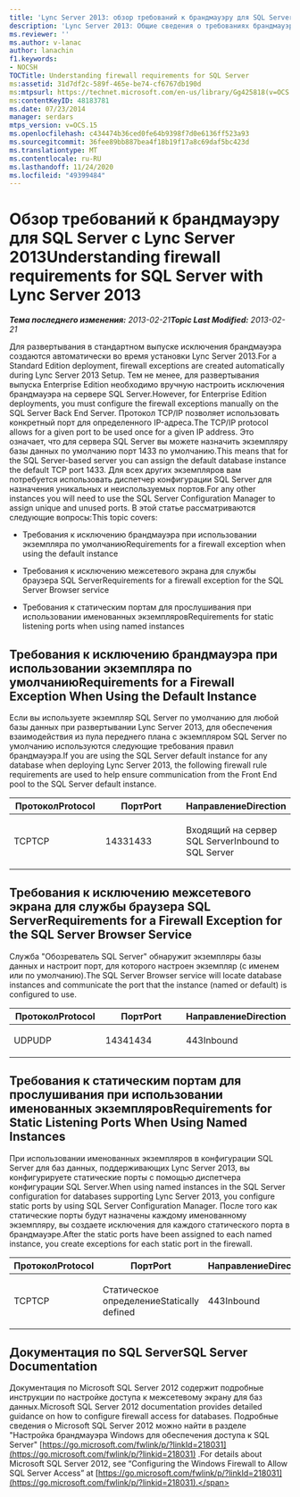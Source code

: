 ```yaml
---
title: 'Lync Server 2013: обзор требований к брандмауэру для SQL Server'
description: 'Lync Server 2013: Общие сведения о требованиях брандмауэра SQL Server.'
ms.reviewer: ''
ms.author: v-lanac
author: lanachin
f1.keywords:
- NOCSH
TOCTitle: Understanding firewall requirements for SQL Server
ms:assetid: 31d7df2c-589f-465e-be74-cf6767db190d
ms:mtpsurl: https://technet.microsoft.com/en-us/library/Gg425818(v=OCS.15)
ms:contentKeyID: 48183781
ms.date: 07/23/2014
manager: serdars
mtps_version: v=OCS.15
ms.openlocfilehash: c434474b36ced0fe64b9398f7d0e6136ff523a93
ms.sourcegitcommit: 36fee89bb887bea4f18b19f17a8c69daf5bc423d
ms.translationtype: MT
ms.contentlocale: ru-RU
ms.lasthandoff: 11/24/2020
ms.locfileid: "49399484"
---
```

# <a name="understanding-firewall-requirements-for-sql-server-with-lync-server-2013"></a><span data-ttu-id="ef244-103">Обзор требований к брандмауэру для SQL Server с Lync Server 2013</span><span class="sxs-lookup"><span data-stu-id="ef244-103">Understanding firewall requirements for SQL Server with Lync Server 2013</span></span>

<div data-xmlns="http://www.w3.org/1999/xhtml">

<div class="topic" data-xmlns="http://www.w3.org/1999/xhtml" data-msxsl="urn:schemas-microsoft-com:xslt" data-cs="https://msdn.microsoft.com/">

<div data-asp="https://msdn2.microsoft.com/asp">



</div>

<div id="mainSection">

<div id="mainBody"><span data-ttu-id="ef244-104">

<span> </span></span><span class="sxs-lookup"><span data-stu-id="ef244-104">

<span> </span></span></span>

<span data-ttu-id="ef244-105">_**Тема последнего изменения:** 2013-02-21_</span><span class="sxs-lookup"><span data-stu-id="ef244-105">_**Topic Last Modified:** 2013-02-21_</span></span>

<span data-ttu-id="ef244-106">Для развертывания в стандартном выпуске исключения брандмауэра создаются автоматически во время установки Lync Server 2013.</span><span class="sxs-lookup"><span data-stu-id="ef244-106">For a Standard Edition deployment, firewall exceptions are created automatically during Lync Server 2013 Setup.</span></span> <span data-ttu-id="ef244-107">Тем не менее, для развертывания выпуска Enterprise Edition необходимо вручную настроить исключения брандмауэра на сервере SQL Server.</span><span class="sxs-lookup"><span data-stu-id="ef244-107">However, for Enterprise Edition deployments, you must configure the firewall exceptions manually on the SQL Server Back End Server.</span></span> <span data-ttu-id="ef244-108">Протокол TCP/IP позволяет использовать конкретный порт для определенного IP-адреса.</span><span class="sxs-lookup"><span data-stu-id="ef244-108">The TCP/IP protocol allows for a given port to be used once for a given IP address.</span></span> <span data-ttu-id="ef244-109">Это означает, что для сервера SQL Server вы можете назначить экземпляру базы данных по умолчанию порт 1433 по умолчанию.</span><span class="sxs-lookup"><span data-stu-id="ef244-109">This means that for the SQL Server-based server you can assign the default database instance the default TCP port 1433.</span></span> <span data-ttu-id="ef244-110">Для всех других экземпляров вам потребуется использовать диспетчер конфигурации SQL Server для назначения уникальных и неиспользуемых портов.</span><span class="sxs-lookup"><span data-stu-id="ef244-110">For any other instances you will need to use the SQL Server Configuration Manager to assign unique and unused ports.</span></span> <span data-ttu-id="ef244-111">В этой статье рассматриваются следующие вопросы:</span><span class="sxs-lookup"><span data-stu-id="ef244-111">This topic covers:</span></span>

  - <span data-ttu-id="ef244-112">Требования к исключению брандмауэра при использовании экземпляра по умолчанию</span><span class="sxs-lookup"><span data-stu-id="ef244-112">Requirements for a firewall exception when using the default instance</span></span>

  - <span data-ttu-id="ef244-113">Требования к исключению межсетевого экрана для службы браузера SQL Server</span><span class="sxs-lookup"><span data-stu-id="ef244-113">Requirements for a firewall exception for the SQL Server Browser service</span></span>

  - <span data-ttu-id="ef244-114">Требования к статическим портам для прослушивания при использовании именованных экземпляров</span><span class="sxs-lookup"><span data-stu-id="ef244-114">Requirements for static listening ports when using named instances</span></span>

<div>

## <a name="requirements-for-a-firewall-exception-when-using-the-default-instance"></a><span data-ttu-id="ef244-115">Требования к исключению брандмауэра при использовании экземпляра по умолчанию</span><span class="sxs-lookup"><span data-stu-id="ef244-115">Requirements for a Firewall Exception When Using the Default Instance</span></span>

<span data-ttu-id="ef244-116">Если вы используете экземпляр SQL Server по умолчанию для любой базы данных при развертывании Lync Server 2013, для обеспечения взаимодействия из пула переднего плана с экземпляром SQL Server по умолчанию используются следующие требования правил брандмауэра.</span><span class="sxs-lookup"><span data-stu-id="ef244-116">If you are using the SQL Server default instance for any database when deploying Lync Server 2013, the following firewall rule requirements are used to help ensure communication from the Front End pool to the SQL Server default instance.</span></span>


<table>
<colgroup>
<col style="width: 33%" />
<col style="width: 33%" />
<col style="width: 33%" />
</colgroup>
<thead>
<tr class="header">
<th><span data-ttu-id="ef244-117">Протокол</span><span class="sxs-lookup"><span data-stu-id="ef244-117">Protocol</span></span></th>
<th><span data-ttu-id="ef244-118">Порт</span><span class="sxs-lookup"><span data-stu-id="ef244-118">Port</span></span></th>
<th><span data-ttu-id="ef244-119">Направление</span><span class="sxs-lookup"><span data-stu-id="ef244-119">Direction</span></span></th>
</tr>
</thead>
<tbody>
<tr class="odd">
<td><p><span data-ttu-id="ef244-120">TCP</span><span class="sxs-lookup"><span data-stu-id="ef244-120">TCP</span></span></p></td>
<td><p><span data-ttu-id="ef244-121">1433</span><span class="sxs-lookup"><span data-stu-id="ef244-121">1433</span></span></p></td>
<td><p><span data-ttu-id="ef244-122">Входящий на сервер SQL Server</span><span class="sxs-lookup"><span data-stu-id="ef244-122">Inbound to SQL Server</span></span></p></td>
</tr>
</tbody>
</table>


</div>

<div>

## <a name="requirements-for-a-firewall-exception-for-the-sql-server-browser-service"></a><span data-ttu-id="ef244-123">Требования к исключению межсетевого экрана для службы браузера SQL Server</span><span class="sxs-lookup"><span data-stu-id="ef244-123">Requirements for a Firewall Exception for the SQL Server Browser Service</span></span>

<span data-ttu-id="ef244-124">Служба "Обозреватель SQL Server" обнаружит экземпляры базы данных и настроит порт, для которого настроен экземпляр (с именем или по умолчанию).</span><span class="sxs-lookup"><span data-stu-id="ef244-124">The SQL Server Browser service will locate database instances and communicate the port that the instance (named or default) is configured to use.</span></span>


<table>
<colgroup>
<col style="width: 33%" />
<col style="width: 33%" />
<col style="width: 33%" />
</colgroup>
<thead>
<tr class="header">
<th><span data-ttu-id="ef244-125">Протокол</span><span class="sxs-lookup"><span data-stu-id="ef244-125">Protocol</span></span></th>
<th><span data-ttu-id="ef244-126">Порт</span><span class="sxs-lookup"><span data-stu-id="ef244-126">Port</span></span></th>
<th><span data-ttu-id="ef244-127">Направление</span><span class="sxs-lookup"><span data-stu-id="ef244-127">Direction</span></span></th>
</tr>
</thead>
<tbody>
<tr class="odd">
<td><p><span data-ttu-id="ef244-128">UDP</span><span class="sxs-lookup"><span data-stu-id="ef244-128">UDP</span></span></p></td>
<td><p><span data-ttu-id="ef244-129">1434</span><span class="sxs-lookup"><span data-stu-id="ef244-129">1434</span></span></p></td>
<td><p><span data-ttu-id="ef244-130">443</span><span class="sxs-lookup"><span data-stu-id="ef244-130">Inbound</span></span></p></td>
</tr>
</tbody>
</table>


</div>

<div>

## <a name="requirements-for-static-listening-ports-when-using-named-instances"></a><span data-ttu-id="ef244-131">Требования к статическим портам для прослушивания при использовании именованных экземпляров</span><span class="sxs-lookup"><span data-stu-id="ef244-131">Requirements for Static Listening Ports When Using Named Instances</span></span>

<span data-ttu-id="ef244-132">При использовании именованных экземпляров в конфигурации SQL Server для баз данных, поддерживающих Lync Server 2013, вы конфигурируете статические порты с помощью диспетчера конфигурации SQL Server.</span><span class="sxs-lookup"><span data-stu-id="ef244-132">When using named instances in the SQL Server configuration for databases supporting Lync Server 2013, you configure static ports by using SQL Server Configuration Manager.</span></span> <span data-ttu-id="ef244-133">После того как статические порты будут назначены каждому именованному экземпляру, вы создаете исключения для каждого статического порта в брандмауэре.</span><span class="sxs-lookup"><span data-stu-id="ef244-133">After the static ports have been assigned to each named instance, you create exceptions for each static port in the firewall.</span></span>


<table>
<colgroup>
<col style="width: 33%" />
<col style="width: 33%" />
<col style="width: 33%" />
</colgroup>
<thead>
<tr class="header">
<th><span data-ttu-id="ef244-134">Протокол</span><span class="sxs-lookup"><span data-stu-id="ef244-134">Protocol</span></span></th>
<th><span data-ttu-id="ef244-135">Порт</span><span class="sxs-lookup"><span data-stu-id="ef244-135">Port</span></span></th>
<th><span data-ttu-id="ef244-136">Направление</span><span class="sxs-lookup"><span data-stu-id="ef244-136">Direction</span></span></th>
</tr>
</thead>
<tbody>
<tr class="odd">
<td><p><span data-ttu-id="ef244-137">TCP</span><span class="sxs-lookup"><span data-stu-id="ef244-137">TCP</span></span></p></td>
<td><p><span data-ttu-id="ef244-138">Статическое определение</span><span class="sxs-lookup"><span data-stu-id="ef244-138">Statically defined</span></span></p></td>
<td><p><span data-ttu-id="ef244-139">443</span><span class="sxs-lookup"><span data-stu-id="ef244-139">Inbound</span></span></p></td>
</tr>
</tbody>
</table>


</div>

<div>

## <a name="sql-server-documentation"></a><span data-ttu-id="ef244-140">Документация по SQL Server</span><span class="sxs-lookup"><span data-stu-id="ef244-140">SQL Server Documentation</span></span>

<span data-ttu-id="ef244-141">Документация по Microsoft SQL Server 2012 содержит подробные инструкции по настройке доступа к межсетевому экрану для баз данных.</span><span class="sxs-lookup"><span data-stu-id="ef244-141">Microsoft SQL Server 2012 documentation provides detailed guidance on how to configure firewall access for databases.</span></span> <span data-ttu-id="ef244-142">Подробные сведения о Microsoft SQL Server 2012 можно найти в разделе "Настройка брандмауэра Windows для обеспечения доступа к SQL Server" [https://go.microsoft.com/fwlink/p/?linkId=218031](https://go.microsoft.com/fwlink/p/?linkid=218031) .</span><span class="sxs-lookup"><span data-stu-id="ef244-142">For details about Microsoft SQL Server 2012, see “Configuring the Windows Firewall to Allow SQL Server Access” at [https://go.microsoft.com/fwlink/p/?linkId=218031](https://go.microsoft.com/fwlink/p/?linkid=218031).</span></span>

<span data-ttu-id="ef244-143"></div>

</div>

<span> </span>

</div>

</div>

</span><span class="sxs-lookup"><span data-stu-id="ef244-143"></div>

</div>

<span> </span>

</div>

</div>

</span></span></div>

